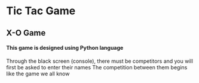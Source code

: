 # Tic Tac Game
## X-O Game
#### This game is designed using Python language
Through the black screen (console), there must be competitors and you will first be asked to enter their names
The competition between them begins like the game we all know 
